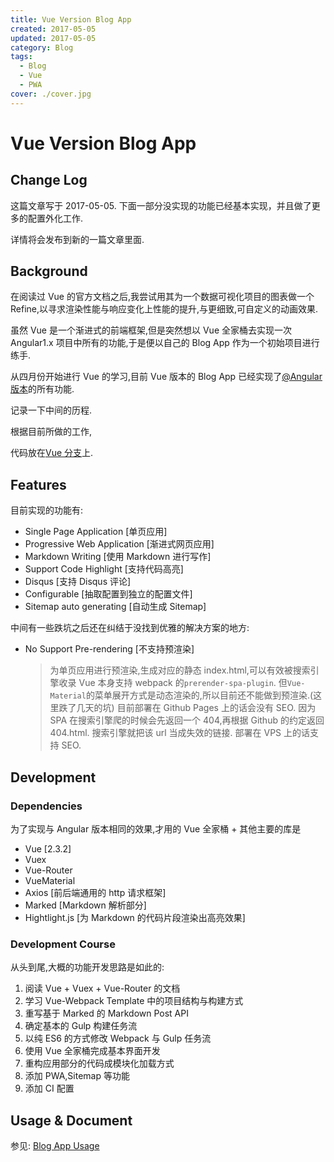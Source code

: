 ```yaml
---
title: Vue Version Blog App
created: 2017-05-05
updated: 2017-05-05
category: Blog
tags:
  - Blog
  - Vue
  - PWA
cover: ./cover.jpg
---
```


# Vue Version Blog App

## Change Log

这篇文章写于 2017-05-05. 下面一部分没实现的功能已经基本实现，并且做了更多的配置外化工作.

详情将会发布到新的一篇文章里面.

## Background

在阅读过 Vue 的官方文档之后,我尝试用其为一个数据可视化项目的图表做一个 Refine,以寻求渲染性能与响应变化上性能的提升,与更细致,可自定义的动画效果.

虽然 Vue 是一个渐进式的前端框架,但是突然想以 Vue 全家桶去实现一次 Angular1.x 项目中所有的功能,于是便以自己的 Blog App 作为一个初始项目进行练手.

从四月份开始进行 Vue 的学习,目前 Vue 版本的 Blog App 已经实现了[@Angular 版本](https://github.com/Aquariuslt/Blog/tree/NG2)的所有功能.

记录一下中间的历程.

根据目前所做的工作,

代码放在[Vue 分支](https://github.com/Aquariuslt/Blog)上.

## Features

目前实现的功能有:

- Single Page Application [单页应用]
- Progressive Web Application [渐进式网页应用]
- Markdown Writing [使用 Markdown 进行写作]
- Support Code Highlight [支持代码高亮]
- Disqus [支持 Disqus 评论]
- Configurable [抽取配置到独立的配置文件]
- Sitemap auto generating [自动生成 Sitemap]

中间有一些跌坑之后还在纠结于没找到优雅的解决方案的地方:

- No Support Pre-rendering [不支持预渲染]
  > 为单页应用进行预渲染,生成对应的静态 index.html,可以有效被搜索引擎收录 Vue 本身支持 webpack 的`prerender-spa-plugin`. 但`Vue-Material`的菜单展开方式是动态渲染的,所以目前还不能做到预渲染.(这里跌了几天的坑) 目前部署在 Github Pages 上的话会没有 SEO. 因为 SPA 在搜索引擎爬的时候会先返回一个 404,再根据 Github 的约定返回 404.html. 搜索引擎就把该 url 当成失效的链接. 部署在 VPS 上的话支持 SEO.

## Development

### Dependencies

为了实现与 Angular 版本相同的效果,才用的 Vue 全家桶 + 其他主要的库是

- Vue [2.3.2]
- Vuex
- Vue-Router
- VueMaterial
- Axios [前后端通用的 http 请求框架]
- Marked [Markdown 解析部分]
- Hightlight.js [为 Markdown 的代码片段渲染出高亮效果]

### Development Course

从头到尾,大概的功能开发思路是如此的:

1. 阅读 Vue + Vuex + Vue-Router 的文档
2. 学习 Vue-Webpack Template 中的项目结构与构建方式
3. 重写基于 Marked 的 Markdown Post API
4. 确定基本的 Gulp 构建任务流
5. 以纯 ES6 的方式修改 Webpack 与 Gulp 任务流
6. 使用 Vue 全家桶完成基本界面开发
7. 重构应用部分的代码成模块化加载方式
8. 添加 PWA,Sitemap 等功能
9. 添加 CI 配置

## Usage & Document

参见: [Blog App Usage](https://github.com/Aquariuslt/Blog/tree/VUE#usage)
